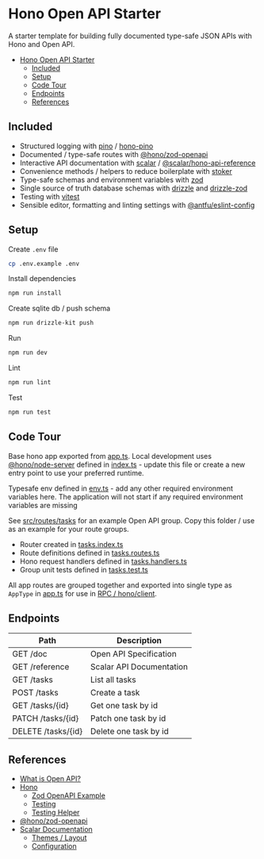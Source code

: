 # Hono Open API Starter

A starter template for building fully documented type-safe JSON APIs with Hono and Open API.

- [Hono Open API Starter](#hono-open-api-starter)
  - [Included](#included)
  - [Setup](#setup)
  - [Code Tour](#code-tour)
  - [Endpoints](#endpoints)
  - [References](#references)

## Included

- Structured logging with [pino](https://getpino.io/) / [hono-pino](https://www.npmjs.com/package/hono-pino)
- Documented / type-safe routes with [@hono/zod-openapi](https://github.com/honojs/middleware/tree/main/packages/zod-openapi)
- Interactive API documentation with [scalar](https://scalar.com/#api-docs) / [@scalar/hono-api-reference](https://github.com/scalar/scalar/tree/main/packages/hono-api-reference)
- Convenience methods / helpers to reduce boilerplate with [stoker](https://www.npmjs.com/package/stoker)
- Type-safe schemas and environment variables with [zod](https://zod.dev/)
- Single source of truth database schemas with [drizzle](https://orm.drizzle.team/docs/overview) and [drizzle-zod](https://orm.drizzle.team/docs/zod)
- Testing with [vitest](https://vitest.dev/)
- Sensible editor, formatting and linting settings with [@antfu/eslint-config](https://github.com/antfu/eslint-config)

## Setup

Create `.env` file

```sh
cp .env.example .env
```

Install dependencies

```sh
npm run install
```

Create sqlite db / push schema

```sh
npm run drizzle-kit push
```

Run

```sh
npm run dev
```

Lint

```sh
npm run lint
```

Test

```sh
npm run test
```

## Code Tour

Base hono app exported from [app.ts](./src/app.ts). Local development uses [@hono/node-server](https://hono.dev/docs/getting-started/nodejs) defined in [index.ts](./src/index.ts) - update this file or create a new entry point to use your preferred runtime.

Typesafe env defined in [env.ts](./src/env.ts) - add any other required environment variables here. The application will not start if any required environment variables are missing

See [src/routes/tasks](./src/routes/tasks/) for an example Open API group. Copy this folder / use as an example for your route groups.

- Router created in [tasks.index.ts](./src/routes/tasks/tasks.index.ts)
- Route definitions defined in [tasks.routes.ts](./src/routes/tasks/tasks.routes.ts)
- Hono request handlers defined in [tasks.handlers.ts](./src/routes/tasks/tasks.handlers.ts)
- Group unit tests defined in [tasks.test.ts](./src/routes/tasks/tasks.test.ts)

All app routes are grouped together and exported into single type as `AppType` in [app.ts](./src/app.ts) for use in [RPC / hono/client](https://hono.dev/docs/guides/rpc).

## Endpoints

| Path               | Description              |
| ------------------ | ------------------------ |
| GET /doc           | Open API Specification   |
| GET /reference     | Scalar API Documentation |
| GET /tasks         | List all tasks           |
| POST /tasks        | Create a task            |
| GET /tasks/{id}    | Get one task by id       |
| PATCH /tasks/{id}  | Patch one task by id     |
| DELETE /tasks/{id} | Delete one task by id    |

## References

- [What is Open API?](https://swagger.io/docs/specification/v3_0/about/)
- [Hono](https://hono.dev/)
  - [Zod OpenAPI Example](https://hono.dev/examples/zod-openapi)
  - [Testing](https://hono.dev/docs/guides/testing)
  - [Testing Helper](https://hono.dev/docs/helpers/testing)
- [@hono/zod-openapi](https://github.com/honojs/middleware/tree/main/packages/zod-openapi)
- [Scalar Documentation](https://github.com/scalar/scalar/tree/main/?tab=readme-ov-file#documentation)
  - [Themes / Layout](https://github.com/scalar/scalar/blob/main/documentation/themes.md)
  - [Configuration](https://github.com/scalar/scalar/blob/main/documentation/configuration.md)
